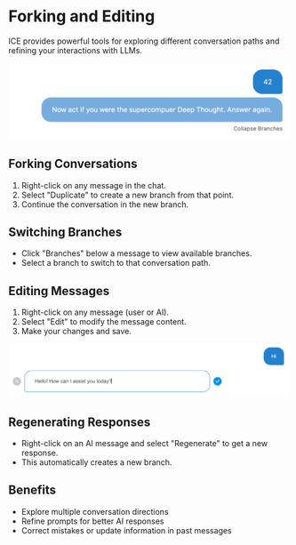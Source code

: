 # Forking and Editing

ICE provides powerful tools for exploring different conversation paths and refining your interactions with LLMs.

![Branching](images/branching.png)

## Forking Conversations

1. Right-click on any message in the chat.
2. Select "Duplicate" to create a new branch from that point.
3. Continue the conversation in the new branch.

## Switching Branches

- Click "Branches" below a message to view available branches.
- Select a branch to switch to that conversation path.

## Editing Messages

1. Right-click on any message (user or AI).
2. Select "Edit" to modify the message content.
3. Make your changes and save.

![Editing Messages](images/editing.png)

## Regenerating Responses

- Right-click on an AI message and select "Regenerate" to get a new response.
- This automatically creates a new branch.

## Benefits

- Explore multiple conversation directions
- Refine prompts for better AI responses
- Correct mistakes or update information in past messages
